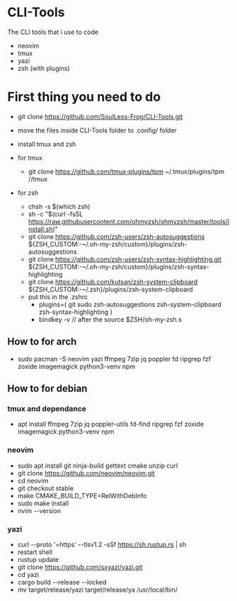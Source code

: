 # CLI-Tools
The CLI tools that i use to code
- neovim
- tmux
- yazi
- zsh (with plugins)

# First thing you need to do
- git clone https://github.com/SoulLess-Frog/CLI-Tools.git
- move the files inside CLI-Tools folder to .config/ folder
  
- install tmux and zsh
  
- for tmux 
  - git clone https://github.com/tmux-plugins/tpm ~/.tmux/plugins/tpm //tmux
    
- for zsh
  - chsh -s $(which zsh)
  - sh -c "$(curl -fsSL https://raw.githubusercontent.com/ohmyzsh/ohmyzsh/master/tools/install.sh)"
  - git clone https://github.com/zsh-users/zsh-autosuggestions ${ZSH_CUSTOM:-~/.oh-my-zsh/custom}/plugins/zsh-autosuggestions
  - git clone https://github.com/zsh-users/zsh-syntax-highlighting.git ${ZSH_CUSTOM:-~/.oh-my-zsh/custom}/plugins/zsh-syntax-highlighting
  - git clone https://github.com/kutsan/zsh-system-clipboard ${ZSH_CUSTOM:-~/.zsh}/plugins/zsh-system-clipboard
  - put this in the .zshrc
    - plugins=( 
        git
        sudo
        zsh-autosuggestions
        zsh-system-clipboard
        zsh-syntax-highlighting
      )
    - bindkey -v // after the source $ZSH/oh-my-zsh.s

## How to for arch 
- sudo pacman -S neovim yazi ffmpeg 7zip jq poppler fd ripgrep fzf zoxide imagemagick python3-venv npm
  
## How to for debian

### tmux and dependance
- apt install ffmpeg 7zip jq poppler-utils fd-find ripgrep fzf zoxide imagemagick python3-venv npm
  
### neovim
- sudo apt install git ninja-build gettext cmake unzip curl
- git clone https://github.com/neovim/neovim.git
- cd neovim
- git checkout stable
- make CMAKE_BUILD_TYPE=RelWithDebInfo
- sudo make install
- nvim --version

### yazi
- curl --proto '=https' --tlsv1.2 -sSf https://sh.rustup.rs | sh
- restart shell
- rustup update
- git clone https://github.com/sxyazi/yazi.git
- cd yazi
- cargo build --release --locked
- mv target/release/yazi target/release/ya /usr/local/bin/
